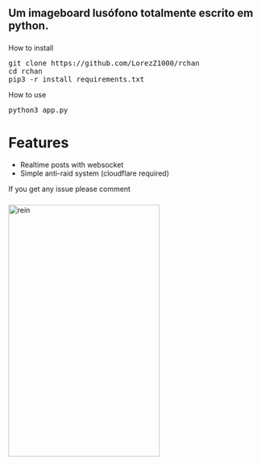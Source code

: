 <h2 align="left">Um imageboard lusófono totalmente escrito em python.</h2>

###
<a>How to install</a>
<pre align="left">
git clone https://github.com/LorezZ1000/rchan
cd rchan
pip3 -r install requirements.txt
</pre>
<a>How to use</a>
<pre align="left">
python3 app.py 
</pre>
# Features
- Realtime posts with websocket
- Simple anti-raid system (cloudflare required)

<a>If you get any issue please comment</a>
###

<img src="https://i.postimg.cc/3WQNKfs0/rchan.png" style="user-select:none; width:300; height:500;" alt="rein">
